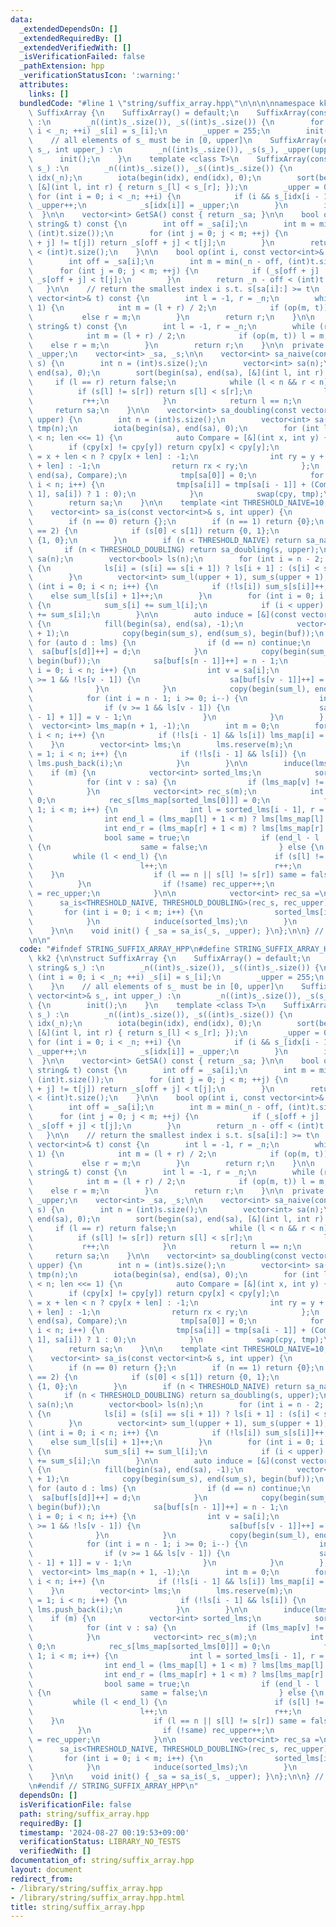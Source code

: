 ```yaml
---
data:
  _extendedDependsOn: []
  _extendedRequiredBy: []
  _extendedVerifiedWith: []
  _isVerificationFailed: false
  _pathExtension: hpp
  _verificationStatusIcon: ':warning:'
  attributes:
    links: []
  bundledCode: "#line 1 \"string/suffix_array.hpp\"\n\n\n\nnamespace kk2 {\n\nstruct\
    \ SuffixArray {\n    SuffixArray() = default;\n    SuffixArray(const string& s_)\
    \ :\n        _n((int)s_.size()), _s((int)s_.size()) {\n        for (int i = 0;\
    \ i < _n; ++i) _s[i] = s_[i];\n        _upper = 255;\n        init();\n    }\n\
    \    // all elements of s_ must be in [0, upper]\n    SuffixArray(const vector<int>&\
    \ s_, int upper_) :\n        _n((int)s_.size()), _s(s_), _upper(upper_) {\n  \
    \      init();\n    }\n    template <class T>\n    SuffixArray(const vector<T>&\
    \ s_) :\n        _n((int)s_.size()), _s((int)s_.size()) {\n        vector<int>\
    \ idx(_n);\n        iota(begin(idx), end(idx), 0);\n        sort(begin(idx), end(idx),\
    \ [&](int l, int r) { return s_[l] < s_[r]; });\n        _upper = 0;\n       \
    \ for (int i = 0; i < _n; ++i) {\n            if (i && s_[idx[i - 1]] != s_[idx[i]])\
    \ _upper++;\n            _s[idx[i]] = _upper;\n        }\n        init();\n  \
    \  }\n\n    vector<int> GetSA() const { return _sa; }\n\n    bool op(int i, const\
    \ string& t) const {\n        int off = _sa[i];\n        int m = min(_n - off,\
    \ (int)t.size());\n        for (int j = 0; j < m; ++j) {\n            if (_s[off\
    \ + j] != t[j]) return _s[off + j] < t[j];\n        }\n        return _n - off\
    \ < (int)t.size();\n    }\n\n    bool op(int i, const vector<int>& t) const {\n\
    \        int off = _sa[i];\n        int m = min(_n - off, (int)t.size());\n  \
    \      for (int j = 0; j < m; ++j) {\n            if (_s[off + j] != t[j]) return\
    \ _s[off + j] < t[j];\n        }\n        return _n - off < (int)t.size();\n \
    \   }\n\n    // return the smallest index i s.t. s[sa[i]:] >= t\n    int lower_bound(const\
    \ vector<int>& t) const {\n        int l = -1, r = _n;\n        while (r - l >\
    \ 1) {\n            int m = (l + r) / 2;\n            if (op(m, t)) l = m;\n \
    \           else r = m;\n        }\n        return r;\n    }\n\n    int lower_bound(const\
    \ string& t) const {\n        int l = -1, r = _n;\n        while (r - l > 1) {\n\
    \            int m = (l + r) / 2;\n            if (op(m, t)) l = m;\n        \
    \    else r = m;\n        }\n        return r;\n    }\n\n  private:\n    int _n,\
    \ _upper;\n    vector<int> _sa, _s;\n\n    vector<int> sa_naive(const vector<int>&\
    \ s) {\n        int n = (int)s.size();\n        vector<int> sa(n);\n        iota(begin(sa),\
    \ end(sa), 0);\n        sort(begin(sa), end(sa), [&](int l, int r) {\n       \
    \     if (l == r) return false;\n            while (l < n && r < n) {\n      \
    \          if (s[l] != s[r]) return s[l] < s[r];\n                l++;\n     \
    \           r++;\n            }\n            return l == n;\n        });\n   \
    \     return sa;\n    }\n\n    vector<int> sa_doubling(const vector<int>& s, int\
    \ upper) {\n        int n = (int)s.size();\n        vector<int> sa(n), cpy = s,\
    \ tmp(n);\n        iota(begin(sa), end(sa), 0);\n        for (int len = 1; len\
    \ < n; len <<= 1) {\n            auto Compare = [&](int x, int y) {\n        \
    \        if (cpy[x] != cpy[y]) return cpy[x] < cpy[y];\n                int rx\
    \ = x + len < n ? cpy[x + len] : -1;\n                int ry = y + len < n ? cpy[y\
    \ + len] : -1;\n                return rx < ry;\n            };\n            sort(begin(sa),\
    \ end(sa), Compare);\n            tmp[sa[0]] = 0;\n            for (int i = 1;\
    \ i < n; i++) {\n                tmp[sa[i]] = tmp[sa[i - 1]] + (Compare(sa[i -\
    \ 1], sa[i]) ? 1 : 0);\n            }\n            swap(cpy, tmp);\n        }\n\
    \        return sa;\n    }\n\n    template <int THRESHOLD_NAIVE=10, int THRESHOLD_DOUBLING=40>\n\
    \    vector<int> sa_is(const vector<int>& s, int upper) {\n        int n = (int)s.size();\n\
    \        if (n == 0) return {};\n        if (n == 1) return {0};\n        if (n\
    \ == 2) {\n            if (s[0] < s[1]) return {0, 1};\n            else return\
    \ {1, 0};\n        }\n        if (n < THRESHOLD_NAIVE) return sa_naive(s);\n \
    \       if (n < THRESHOLD_DOUBLING) return sa_doubling(s, upper);\n\n        vector<int>\
    \ sa(n);\n        vector<bool> ls(n);\n        for (int i = n - 2; i >= 0; i--)\
    \ {\n            ls[i] = (s[i] == s[i + 1]) ? ls[i + 1] : (s[i] < s[i + 1]);\n\
    \        }\n        vector<int> sum_l(upper + 1), sum_s(upper + 1);\n        for\
    \ (int i = 0; i < n; i++) {\n            if (!ls[i]) sum_s[s[i]]++;\n        \
    \    else sum_l[s[i] + 1]++;\n        }\n        for (int i = 0; i <= upper; i++)\
    \ {\n            sum_s[i] += sum_l[i];\n            if (i < upper) sum_l[i + 1]\
    \ += sum_s[i];\n        }\n\n        auto induce = [&](const vector<int>& lms)\
    \ {\n            fill(begin(sa), end(sa), -1);\n            vector<int> buf(upper\
    \ + 1);\n            copy(begin(sum_s), end(sum_s), begin(buf));\n           \
    \ for (auto d : lms) {\n                if (d == n) continue;\n              \
    \  sa[buf[s[d]]++] = d;\n            }\n            copy(begin(sum_l), end(sum_l),\
    \ begin(buf));\n            sa[buf[s[n - 1]]++] = n - 1;\n            for (int\
    \ i = 0; i < n; i++) {\n                int v = sa[i];\n                if (v\
    \ >= 1 && !ls[v - 1]) {\n                    sa[buf[s[v - 1]]++] = v - 1;\n  \
    \              }\n            }\n            copy(begin(sum_l), end(sum_l), begin(buf));\n\
    \            for (int i = n - 1; i >= 0; i--) {\n                int v = sa[i];\n\
    \                if (v >= 1 && ls[v - 1]) {\n                    sa[--buf[s[v\
    \ - 1] + 1]] = v - 1;\n                }\n            }\n        };\n\n      \
    \  vector<int> lms_map(n + 1, -1);\n        int m = 0;\n        for (int i = 1;\
    \ i < n; i++) {\n            if (!ls[i - 1] && ls[i]) lms_map[i] = m++;\n    \
    \    }\n        vector<int> lms;\n        lms.reserve(m);\n        for (int i\
    \ = 1; i < n; i++) {\n            if (!ls[i - 1] && ls[i]) {\n               \
    \ lms.push_back(i);\n            }\n        }\n\n        induce(lms);\n\n    \
    \    if (m) {\n            vector<int> sorted_lms;\n            sorted_lms.reserve(m);\n\
    \            for (int v : sa) {\n                if (lms_map[v] != -1) sorted_lms.push_back(v);\n\
    \            }\n            vector<int> rec_s(m);\n            int rec_upper =\
    \ 0;\n            rec_s[lms_map[sorted_lms[0]]] = 0;\n            for (int i =\
    \ 1; i < m; i++) {\n                int l = sorted_lms[i - 1], r = sorted_lms[i];\n\
    \                int end_l = (lms_map[l] + 1 < m) ? lms[lms_map[l] + 1] : n;\n\
    \                int end_r = (lms_map[r] + 1 < m) ? lms[lms_map[r] + 1] : n;\n\
    \                bool same = true;\n                if (end_l - l != end_r - r)\
    \ {\n                    same = false;\n                } else {\n           \
    \         while (l < end_l) {\n                        if (s[l] != s[r]) break;\n\
    \                        l++;\n                        r++;\n                \
    \    }\n                    if (l == n || s[l] != s[r]) same = false;\n      \
    \          }\n                if (!same) rec_upper++;\n                rec_s[lms_map[sorted_lms[i]]]\
    \ = rec_upper;\n            }\n\n            vector<int> rec_sa =\n          \
    \      sa_is<THRESHOLD_NAIVE, THRESHOLD_DOUBLING>(rec_s, rec_upper);\n\n     \
    \       for (int i = 0; i < m; i++) {\n                sorted_lms[i] = lms[rec_sa[i]];\n\
    \            }\n            induce(sorted_lms);\n        }\n        return sa;\n\
    \    }\n\n    void init() { _sa = sa_is(_s, _upper); }\n};\n\n} // namespace kk2\n\
    \n\n"
  code: "#ifndef STRING_SUFFIX_ARRAY_HPP\n#define STRING_SUFFIX_ARRAY_HPP 1\n\nnamespace\
    \ kk2 {\n\nstruct SuffixArray {\n    SuffixArray() = default;\n    SuffixArray(const\
    \ string& s_) :\n        _n((int)s_.size()), _s((int)s_.size()) {\n        for\
    \ (int i = 0; i < _n; ++i) _s[i] = s_[i];\n        _upper = 255;\n        init();\n\
    \    }\n    // all elements of s_ must be in [0, upper]\n    SuffixArray(const\
    \ vector<int>& s_, int upper_) :\n        _n((int)s_.size()), _s(s_), _upper(upper_)\
    \ {\n        init();\n    }\n    template <class T>\n    SuffixArray(const vector<T>&\
    \ s_) :\n        _n((int)s_.size()), _s((int)s_.size()) {\n        vector<int>\
    \ idx(_n);\n        iota(begin(idx), end(idx), 0);\n        sort(begin(idx), end(idx),\
    \ [&](int l, int r) { return s_[l] < s_[r]; });\n        _upper = 0;\n       \
    \ for (int i = 0; i < _n; ++i) {\n            if (i && s_[idx[i - 1]] != s_[idx[i]])\
    \ _upper++;\n            _s[idx[i]] = _upper;\n        }\n        init();\n  \
    \  }\n\n    vector<int> GetSA() const { return _sa; }\n\n    bool op(int i, const\
    \ string& t) const {\n        int off = _sa[i];\n        int m = min(_n - off,\
    \ (int)t.size());\n        for (int j = 0; j < m; ++j) {\n            if (_s[off\
    \ + j] != t[j]) return _s[off + j] < t[j];\n        }\n        return _n - off\
    \ < (int)t.size();\n    }\n\n    bool op(int i, const vector<int>& t) const {\n\
    \        int off = _sa[i];\n        int m = min(_n - off, (int)t.size());\n  \
    \      for (int j = 0; j < m; ++j) {\n            if (_s[off + j] != t[j]) return\
    \ _s[off + j] < t[j];\n        }\n        return _n - off < (int)t.size();\n \
    \   }\n\n    // return the smallest index i s.t. s[sa[i]:] >= t\n    int lower_bound(const\
    \ vector<int>& t) const {\n        int l = -1, r = _n;\n        while (r - l >\
    \ 1) {\n            int m = (l + r) / 2;\n            if (op(m, t)) l = m;\n \
    \           else r = m;\n        }\n        return r;\n    }\n\n    int lower_bound(const\
    \ string& t) const {\n        int l = -1, r = _n;\n        while (r - l > 1) {\n\
    \            int m = (l + r) / 2;\n            if (op(m, t)) l = m;\n        \
    \    else r = m;\n        }\n        return r;\n    }\n\n  private:\n    int _n,\
    \ _upper;\n    vector<int> _sa, _s;\n\n    vector<int> sa_naive(const vector<int>&\
    \ s) {\n        int n = (int)s.size();\n        vector<int> sa(n);\n        iota(begin(sa),\
    \ end(sa), 0);\n        sort(begin(sa), end(sa), [&](int l, int r) {\n       \
    \     if (l == r) return false;\n            while (l < n && r < n) {\n      \
    \          if (s[l] != s[r]) return s[l] < s[r];\n                l++;\n     \
    \           r++;\n            }\n            return l == n;\n        });\n   \
    \     return sa;\n    }\n\n    vector<int> sa_doubling(const vector<int>& s, int\
    \ upper) {\n        int n = (int)s.size();\n        vector<int> sa(n), cpy = s,\
    \ tmp(n);\n        iota(begin(sa), end(sa), 0);\n        for (int len = 1; len\
    \ < n; len <<= 1) {\n            auto Compare = [&](int x, int y) {\n        \
    \        if (cpy[x] != cpy[y]) return cpy[x] < cpy[y];\n                int rx\
    \ = x + len < n ? cpy[x + len] : -1;\n                int ry = y + len < n ? cpy[y\
    \ + len] : -1;\n                return rx < ry;\n            };\n            sort(begin(sa),\
    \ end(sa), Compare);\n            tmp[sa[0]] = 0;\n            for (int i = 1;\
    \ i < n; i++) {\n                tmp[sa[i]] = tmp[sa[i - 1]] + (Compare(sa[i -\
    \ 1], sa[i]) ? 1 : 0);\n            }\n            swap(cpy, tmp);\n        }\n\
    \        return sa;\n    }\n\n    template <int THRESHOLD_NAIVE=10, int THRESHOLD_DOUBLING=40>\n\
    \    vector<int> sa_is(const vector<int>& s, int upper) {\n        int n = (int)s.size();\n\
    \        if (n == 0) return {};\n        if (n == 1) return {0};\n        if (n\
    \ == 2) {\n            if (s[0] < s[1]) return {0, 1};\n            else return\
    \ {1, 0};\n        }\n        if (n < THRESHOLD_NAIVE) return sa_naive(s);\n \
    \       if (n < THRESHOLD_DOUBLING) return sa_doubling(s, upper);\n\n        vector<int>\
    \ sa(n);\n        vector<bool> ls(n);\n        for (int i = n - 2; i >= 0; i--)\
    \ {\n            ls[i] = (s[i] == s[i + 1]) ? ls[i + 1] : (s[i] < s[i + 1]);\n\
    \        }\n        vector<int> sum_l(upper + 1), sum_s(upper + 1);\n        for\
    \ (int i = 0; i < n; i++) {\n            if (!ls[i]) sum_s[s[i]]++;\n        \
    \    else sum_l[s[i] + 1]++;\n        }\n        for (int i = 0; i <= upper; i++)\
    \ {\n            sum_s[i] += sum_l[i];\n            if (i < upper) sum_l[i + 1]\
    \ += sum_s[i];\n        }\n\n        auto induce = [&](const vector<int>& lms)\
    \ {\n            fill(begin(sa), end(sa), -1);\n            vector<int> buf(upper\
    \ + 1);\n            copy(begin(sum_s), end(sum_s), begin(buf));\n           \
    \ for (auto d : lms) {\n                if (d == n) continue;\n              \
    \  sa[buf[s[d]]++] = d;\n            }\n            copy(begin(sum_l), end(sum_l),\
    \ begin(buf));\n            sa[buf[s[n - 1]]++] = n - 1;\n            for (int\
    \ i = 0; i < n; i++) {\n                int v = sa[i];\n                if (v\
    \ >= 1 && !ls[v - 1]) {\n                    sa[buf[s[v - 1]]++] = v - 1;\n  \
    \              }\n            }\n            copy(begin(sum_l), end(sum_l), begin(buf));\n\
    \            for (int i = n - 1; i >= 0; i--) {\n                int v = sa[i];\n\
    \                if (v >= 1 && ls[v - 1]) {\n                    sa[--buf[s[v\
    \ - 1] + 1]] = v - 1;\n                }\n            }\n        };\n\n      \
    \  vector<int> lms_map(n + 1, -1);\n        int m = 0;\n        for (int i = 1;\
    \ i < n; i++) {\n            if (!ls[i - 1] && ls[i]) lms_map[i] = m++;\n    \
    \    }\n        vector<int> lms;\n        lms.reserve(m);\n        for (int i\
    \ = 1; i < n; i++) {\n            if (!ls[i - 1] && ls[i]) {\n               \
    \ lms.push_back(i);\n            }\n        }\n\n        induce(lms);\n\n    \
    \    if (m) {\n            vector<int> sorted_lms;\n            sorted_lms.reserve(m);\n\
    \            for (int v : sa) {\n                if (lms_map[v] != -1) sorted_lms.push_back(v);\n\
    \            }\n            vector<int> rec_s(m);\n            int rec_upper =\
    \ 0;\n            rec_s[lms_map[sorted_lms[0]]] = 0;\n            for (int i =\
    \ 1; i < m; i++) {\n                int l = sorted_lms[i - 1], r = sorted_lms[i];\n\
    \                int end_l = (lms_map[l] + 1 < m) ? lms[lms_map[l] + 1] : n;\n\
    \                int end_r = (lms_map[r] + 1 < m) ? lms[lms_map[r] + 1] : n;\n\
    \                bool same = true;\n                if (end_l - l != end_r - r)\
    \ {\n                    same = false;\n                } else {\n           \
    \         while (l < end_l) {\n                        if (s[l] != s[r]) break;\n\
    \                        l++;\n                        r++;\n                \
    \    }\n                    if (l == n || s[l] != s[r]) same = false;\n      \
    \          }\n                if (!same) rec_upper++;\n                rec_s[lms_map[sorted_lms[i]]]\
    \ = rec_upper;\n            }\n\n            vector<int> rec_sa =\n          \
    \      sa_is<THRESHOLD_NAIVE, THRESHOLD_DOUBLING>(rec_s, rec_upper);\n\n     \
    \       for (int i = 0; i < m; i++) {\n                sorted_lms[i] = lms[rec_sa[i]];\n\
    \            }\n            induce(sorted_lms);\n        }\n        return sa;\n\
    \    }\n\n    void init() { _sa = sa_is(_s, _upper); }\n};\n\n} // namespace kk2\n\
    \n#endif // STRING_SUFFIX_ARRAY_HPP\n"
  dependsOn: []
  isVerificationFile: false
  path: string/suffix_array.hpp
  requiredBy: []
  timestamp: '2024-08-27 00:19:53+09:00'
  verificationStatus: LIBRARY_NO_TESTS
  verifiedWith: []
documentation_of: string/suffix_array.hpp
layout: document
redirect_from:
- /library/string/suffix_array.hpp
- /library/string/suffix_array.hpp.html
title: string/suffix_array.hpp
---
```

